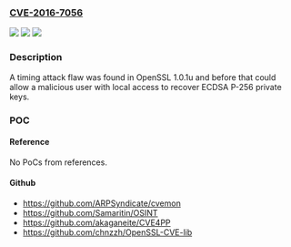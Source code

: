 ### [CVE-2016-7056](https://cve.mitre.org/cgi-bin/cvename.cgi?name=CVE-2016-7056)
![](https://img.shields.io/static/v1?label=Product&message=openssl&color=blue)
![](https://img.shields.io/static/v1?label=Version&message=%3D%20openssl%201.0.1u%20&color=brighgreen)
![](https://img.shields.io/static/v1?label=Vulnerability&message=CWE-385&color=brighgreen)

### Description

A timing attack flaw was found in OpenSSL 1.0.1u and before that could allow a malicious user with local access to recover ECDSA P-256 private keys.

### POC

#### Reference
No PoCs from references.

#### Github
- https://github.com/ARPSyndicate/cvemon
- https://github.com/Samaritin/OSINT
- https://github.com/akaganeite/CVE4PP
- https://github.com/chnzzh/OpenSSL-CVE-lib

